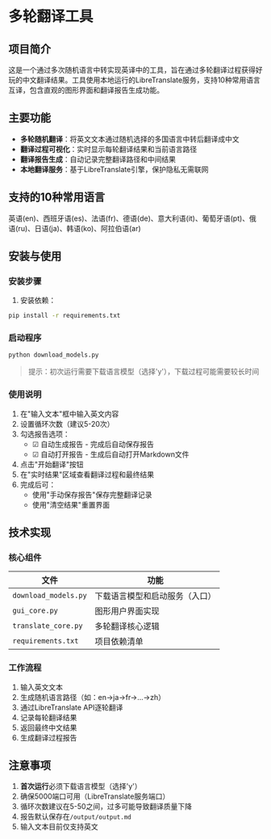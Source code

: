 # 多轮翻译工具

## 项目简介

这是一个通过多次随机语言中转实现英译中的工具，旨在通过多轮翻译过程获得好玩的中文翻译结果。工具使用本地运行的LibreTranslate服务，支持10种常用语言互译，包含直观的图形界面和翻译报告生成功能。

## 主要功能

- **多轮随机翻译**：将英文文本通过随机选择的多国语言中转后翻译成中文
- **翻译过程可视化**：实时显示每轮翻译结果和当前语言路径
- **翻译报告生成**：自动记录完整翻译路径和中间结果
- **本地翻译服务**：基于LibreTranslate引擎，保护隐私无需联网

## 支持的10种常用语言

英语(en)、西班牙语(es)、法语(fr)、德语(de)、意大利语(it)、葡萄牙语(pt)、俄语(ru)、日语(ja)、韩语(ko)、阿拉伯语(ar)

## 安装与使用

### 安装步骤
1. 安装依赖：
```bash
pip install -r requirements.txt
```

### 启动程序
```bash
python download_models.py
```
> 提示：初次运行需要下载语言模型（选择'y'），下载过程可能需要较长时间
> 
### 使用说明
1. 在"输入文本"框中输入英文内容
2. 设置循环次数（建议5-20次）
3. 勾选报告选项：
   - ☑ 自动生成报告 - 完成后自动保存报告
   - ☑ 自动打开报告 - 生成后自动打开Markdown文件
4. 点击"开始翻译"按钮
5. 在"实时结果"区域查看翻译过程和最终结果
6. 完成后可：
   - 使用"手动保存报告"保存完整翻译记录
   - 使用"清空结果"重置界面

## 技术实现

### 核心组件
| 文件 | 功能 |
|------|------|
| `download_models.py` | 下载语言模型和启动服务（入口） |
| `gui_core.py` | 图形用户界面实现 |
| `translate_core.py` | 多轮翻译核心逻辑 |
| `requirements.txt` | 项目依赖清单 |

### 工作流程
1. 输入英文文本
2. 生成随机语言路径（如：en→ja→fr→...→zh）
3. 通过LibreTranslate API逐轮翻译
4. 记录每轮翻译结果
5. 返回最终中文结果
6. 生成翻译过程报告

## 注意事项

1. **首次运行**必须下载语言模型（选择'y'）
2. 确保5000端口可用（LibreTranslate服务端口）
3. 循环次数建议在5-50之间，过多可能导致翻译质量下降
4. 报告默认保存在`/output/output.md`
5. 输入文本目前仅支持英文